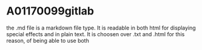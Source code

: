 # A01170099gitlab
the .md file is a markdown file type. It is readable in both html for displaying special effects and in plain text. It is choosen over
.txt and .html for this reason, of being able to use both
